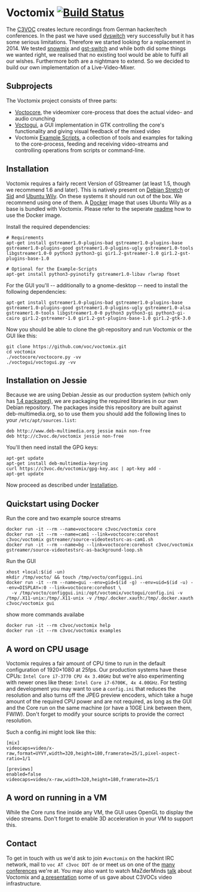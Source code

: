 # Voctomix [![Build Status](https://travis-ci.org/voc/voctomix.svg?branch=master)](https://travis-ci.org/voc/voctomix)
The [C3VOC](https://c3voc.de/) creates lecture recordings from German hacker/tech conferences. In the past we have used [dvswitch](http://dvswitch.alioth.debian.org/wiki/) very successfully but it has some serious limitations. Therefore we started looking for a replacement in 2014. We tested [snowmix](http://sourceforge.net/projects/snowmix/) and [gst-switch](https://github.com/timvideos/gst-switch) and while both did some things we wanted right, we realised that no existing tool would be able to fulfil all our wishes. Furthermore both are a nightmare to extend. So we decided to build our own implementation of a Live-Video-Mixer.

## Subprojects
The Voctomix project consists of three parts:
 - [Voctocore](./voctocore/), the videomixer core-process that does the actual video- and audio crunching
 - [Voctogui](./voctogui/), a GUI implementation in GTK controlling the core's functionality and giving visual feedback of the mixed video
 - Voctomix [Example Scripts](./example-scripts/), a collection of tools and examples for talking to the core-process, feeding and receiving video-streams and controlling operations from scripts or command-line.

## Installation
Voctomix requires a fairly recent Version of GStreamer (at least 1.5, though we recommend 1.6 and later). This is natively present on [Debian Stretch](https://packages.debian.org/stretch/libgstreamer1.0-0) or [Sid](https://packages.debian.org/sid/libgstreamer1.0-0) and [Ubuntu Wily](http://packages.ubuntu.com/wily/libgstreamer1.0-0). On these systems it should run out of the box. We recommend using one of them. A [Docker](http://www.docker.com) image that uses Ubuntu Wily as a base is bundled with Voctomix. Please refer to the seperate [readme](./README_DOCKER.md) how to use the Docker image.

Install the required dependencies:
````
# Requirements
apt-get install gstreamer1.0-plugins-bad gstreamer1.0-plugins-base gstreamer1.0-plugins-good gstreamer1.0-plugins-ugly gstreamer1.0-tools libgstreamer1.0-0 python3 python3-gi gir1.2-gstreamer-1.0 gir1.2-gst-plugins-base-1.0

# Optional for the Example-Scripts
apt-get install python3-pyinotify gstreamer1.0-libav rlwrap fbset
````


For the GUI you'll -- additionally to a gnome-desktop -- need to install the following dependencies:
````
apt-get install gstreamer1.0-plugins-bad gstreamer1.0-plugins-base gstreamer1.0-plugins-good gstreamer1.0-plugins-ugly gstreamer1.0-alsa gstreamer1.0-tools libgstreamer1.0-0 python3 python3-gi python3-gi-cairo gir1.2-gstreamer-1.0 gir1.2-gst-plugins-base-1.0 gir1.2-gtk-3.0
````

Now you should be able to clone the git-repository and run Voctomix or the GUI like this:
````
git clone https://github.com/voc/voctomix.git
cd voctomix
./voctocore/voctocore.py -vv
./voctogui/voctogui.py -vv
````

## Installation on Jessie
Because we are using Debian Jessie as our production system (which only has [1.4 packaged](https://packages.debian.org/jessie/libgstreamer1.0-0)), we are packaging the required libraries in our own Debian repository. The packages inside this repository are built against deb-multimedia.org, so to use them you should add the following lines to your `/etc/apt/sources.list`:
````
deb http://www.deb-multimedia.org jessie main non-free
deb http://c3voc.de/voctomix jessie non-free
````

You'll then need install the GPG keys:
````
apt-get update
apt-get install deb-multimedia-keyring
curl https://c3voc.de/voctomix/gpg-key.asc | apt-key add -
apt-get update
````

Now proceed as described under [Installation](#installation).

## Quickstart using Docker

Run the core and two example source streams
```
docker run -it --rm --name=voctocore c3voc/voctomix core
docker run -it --rm --name=cam1 --link=voctocore:corehost c3voc/voctomix gstreamer/source-videotestsrc-as-cam1.sh
docker run -it --rm --name=bg --link=voctocore:corehost c3voc/voctomix gstreamer/source-videotestsrc-as-background-loop.sh
```

Run the GUI 
```
xhost +local:$(id -un)
mkdir /tmp/vocto/ && touch /tmp/vocto/configgui.ini
docker run -it --rm --name=gui --env=gid=$(id -g) --env=uid=$(id -u) --env=DISPLAY=:0 --link=voctocore:corehost \
  -v /tmp/vocto/configgui.ini:/opt/voctomix/voctogui/config.ini -v /tmp/.X11-unix:/tmp/.X11-unix -v /tmp/.docker.xauth:/tmp/.docker.xauth c3voc/voctomix gui
```

show more commands availabe
```
docker run -it --rm c3voc/voctomix help
docker run -it --rm c3voc/voctomix examples
```

## A word on CPU usage
Voctomix requires a fair amount of CPU time to run in the default configuration of 1920×1080 at 25fps. Our production systems have these CPUs: `Intel Core i7-3770 CPU 4x 3.40GHz` but we're also experimenting with newer ones like these: `Intel Core i7-6700K, 4x 4.00GHz`.
For testing and development you may want to use a `config.ini` that reduces the resolution and also turns off the JPEG preview encoders, which take a huge amount of the required CPU power and are not required, as long as the GUI and the Core run on the same machine (or have a 10GE Link between them, FWIW). Don't forget to modify your source scripts to provide the correct resolution.

Such a config.ini might look like this:
````
[mix]
videocaps=video/x-raw,format=UYVY,width=320,height=180,framerate=25/1,pixel-aspect-ratio=1/1

[previews]
enabled=false
videocaps=video/x-raw,width=320,height=180,framerate=25/1
````

## A word on running in a VM
While the Core runs fine inside any VM, the GUI uses OpenGL to display the video streams. Don't forget to enable 3D acceleration in your VM to support this.


## Contact
To get in touch with us we'd ask to join `#voctomix` on the hackint IRC network, mail to `voc AT c3voc DOT de` or meet us on one of the [many conferences](https://c3voc.de/eventkalender) we're at.
You may also want to watch MaZderMinds [talk](https://media.ccc.de/v/froscon2016-1696-voctomix) about Voctomix and [a presentation](https://media.ccc.de/v/froscon2015-1520-conference_recording_und_streaming) some of us gave about C3VOCs video infrastructure.
